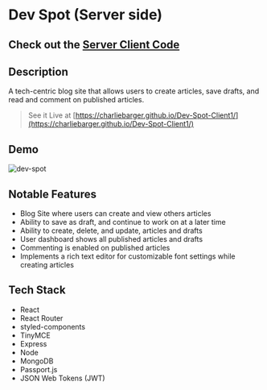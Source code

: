 # Dev Spot (Server side)

## Check out the [Server Client Code](https://github.com/charliebarger/Dev-Spot-Client1)

## Description

A tech-centric blog site that allows users to create articles, save drafts, and read and comment on published articles.

> See it Live at [https://charliebarger.github.io/Dev-Spot-Client1/](https://charliebarger.github.io/Dev-Spot-Client1/)

## Demo

![dev-spot](https://user-images.githubusercontent.com/72449213/164544004-d346bf17-01eb-459d-8f3d-d6e2ea6ec76a.gif)

## Notable Features

- Blog Site where users can create and view others articles
- Ability to save as draft, and continue to work on at a later time
- Ability to create, delete, and update, articles and drafts
- User dashboard shows all published articles and drafts
- Commenting is enabled on published articles
- Implements a rich text editor for customizable font settings while creating articles

## Tech Stack

- React
- React Router
- styled-components
- TinyMCE
- Express
- Node
- MongoDB
- Passport.js
- JSON Web Tokens (JWT)
